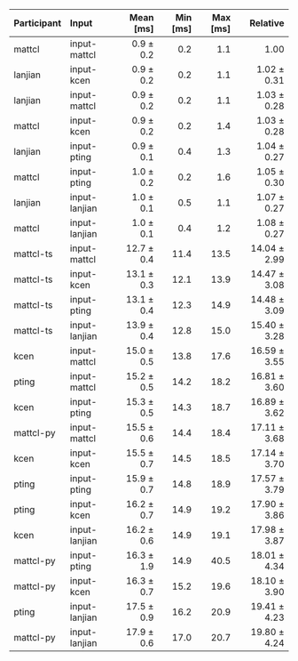 | Participant | Input | Mean [ms] | Min [ms] | Max [ms] | Relative |
|:---|:---|---:|---:|---:|---:|
| mattcl | input-mattcl | 0.9 ± 0.2 | 0.2 | 1.1 | 1.00 |
| lanjian | input-kcen | 0.9 ± 0.2 | 0.2 | 1.1 | 1.02 ± 0.31 |
| lanjian | input-mattcl | 0.9 ± 0.2 | 0.2 | 1.1 | 1.03 ± 0.28 |
| mattcl | input-kcen | 0.9 ± 0.2 | 0.2 | 1.4 | 1.03 ± 0.28 |
| lanjian | input-pting | 0.9 ± 0.1 | 0.4 | 1.3 | 1.04 ± 0.27 |
| mattcl | input-pting | 1.0 ± 0.2 | 0.2 | 1.6 | 1.05 ± 0.30 |
| lanjian | input-lanjian | 1.0 ± 0.1 | 0.5 | 1.1 | 1.07 ± 0.27 |
| mattcl | input-lanjian | 1.0 ± 0.1 | 0.4 | 1.2 | 1.08 ± 0.27 |
| mattcl-ts | input-mattcl | 12.7 ± 0.4 | 11.4 | 13.5 | 14.04 ± 2.99 |
| mattcl-ts | input-kcen | 13.1 ± 0.3 | 12.1 | 13.9 | 14.47 ± 3.08 |
| mattcl-ts | input-pting | 13.1 ± 0.4 | 12.3 | 14.9 | 14.48 ± 3.09 |
| mattcl-ts | input-lanjian | 13.9 ± 0.4 | 12.8 | 15.0 | 15.40 ± 3.28 |
| kcen | input-mattcl | 15.0 ± 0.5 | 13.8 | 17.6 | 16.59 ± 3.55 |
| pting | input-mattcl | 15.2 ± 0.5 | 14.2 | 18.2 | 16.81 ± 3.60 |
| kcen | input-pting | 15.3 ± 0.5 | 14.3 | 18.7 | 16.89 ± 3.62 |
| mattcl-py | input-mattcl | 15.5 ± 0.6 | 14.4 | 18.4 | 17.11 ± 3.68 |
| kcen | input-kcen | 15.5 ± 0.7 | 14.5 | 18.5 | 17.14 ± 3.70 |
| pting | input-pting | 15.9 ± 0.7 | 14.8 | 18.9 | 17.57 ± 3.79 |
| pting | input-kcen | 16.2 ± 0.7 | 14.9 | 19.2 | 17.90 ± 3.86 |
| kcen | input-lanjian | 16.2 ± 0.6 | 14.9 | 19.1 | 17.98 ± 3.87 |
| mattcl-py | input-pting | 16.3 ± 1.9 | 14.9 | 40.5 | 18.01 ± 4.34 |
| mattcl-py | input-kcen | 16.3 ± 0.7 | 15.2 | 19.6 | 18.10 ± 3.90 |
| pting | input-lanjian | 17.5 ± 0.9 | 16.2 | 20.9 | 19.41 ± 4.23 |
| mattcl-py | input-lanjian | 17.9 ± 0.6 | 17.0 | 20.7 | 19.80 ± 4.24 |
